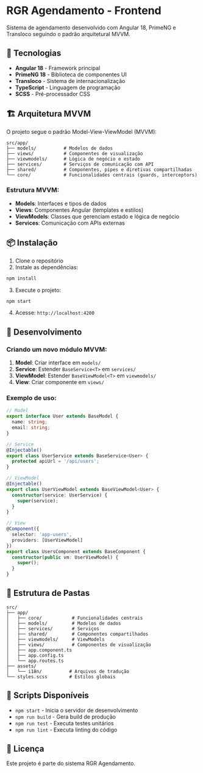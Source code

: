 # RGR Agendamento - Frontend

Sistema de agendamento desenvolvido com Angular 18, PrimeNG e Transloco seguindo o padrão arquitetural MVVM.

## 🚀 Tecnologias

- **Angular 18** - Framework principal
- **PrimeNG 18** - Biblioteca de componentes UI
- **Transloco** - Sistema de internacionalização
- **TypeScript** - Linguagem de programação
- **SCSS** - Pré-processador CSS

## 🏗️ Arquitetura MVVM

O projeto segue o padrão Model-View-ViewModel (MVVM):

```
src/app/
├── models/          # Modelos de dados
├── views/           # Componentes de visualização
├── viewmodels/      # Lógica de negócio e estado
├── services/        # Serviços de comunicação com API
├── shared/          # Componentes, pipes e diretivas compartilhadas
└── core/            # Funcionalidades centrais (guards, interceptors)
```

### Estrutura MVVM:

- **Models**: Interfaces e tipos de dados
- **Views**: Componentes Angular (templates e estilos)
- **ViewModels**: Classes que gerenciam estado e lógica de negócio
- **Services**: Comunicação com APIs externas

## 📦 Instalação

1. Clone o repositório
2. Instale as dependências:
```bash
npm install
```

3. Execute o projeto:
```bash
npm start
```

4. Acesse: `http://localhost:4200`

## 🔧 Desenvolvimento

### Criando um novo módulo MVVM:

1. **Model**: Criar interface em `models/`
2. **Service**: Estender `BaseService<T>` em `services/`
3. **ViewModel**: Estender `BaseViewModel<T>` em `viewmodels/`
4. **View**: Criar componente em `views/`

### Exemplo de uso:

```typescript
// Model
export interface User extends BaseModel {
  name: string;
  email: string;
}

// Service
@Injectable()
export class UserService extends BaseService<User> {
  protected apiUrl = '/api/users';
}

// ViewModel
@Injectable()
export class UserViewModel extends BaseViewModel<User> {
  constructor(service: UserService) {
    super(service);
  }
}

// View
@Component({
  selector: 'app-users',
  providers: [UserViewModel]
})
export class UsersComponent extends BaseComponent {
  constructor(public vm: UserViewModel) {
    super();
  }
}
```

## 📁 Estrutura de Pastas

```
src/
├── app/
│   ├── core/           # Funcionalidades centrais
│   ├── models/         # Modelos de dados
│   ├── services/       # Serviços
│   ├── shared/         # Componentes compartilhados
│   ├── viewmodels/     # ViewModels
│   ├── views/          # Componentes de visualização
│   ├── app.component.ts
│   ├── app.config.ts
│   └── app.routes.ts
├── assets/
│   └── i18n/          # Arquivos de tradução
└── styles.scss        # Estilos globais
```

## 🚀 Scripts Disponíveis

- `npm start` - Inicia o servidor de desenvolvimento
- `npm run build` - Gera build de produção
- `npm run test` - Executa testes unitários
- `npm run lint` - Executa linting do código

## 📝 Licença

Este projeto é parte do sistema RGR Agendamento.
